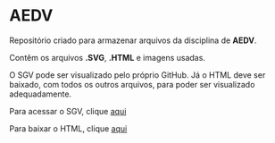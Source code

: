 # AEDV
Repositório criado para armazenar arquivos da disciplina de **AEDV**.

Contêm os arquivos **.SVG**, **.HTML** e imagens usadas.

O SGV pode ser visualizado pelo próprio GitHub. Já o HTML deve ser baixado, com todos os outros arquivos, para poder ser visualizado adequadamente. 

Para acessar o SGV, clique [aqui](https://github.com/gtironi/AEDV/blob/main/SVG_A1.svg)

Para baixar o HTML, clique [aqui](https://github.com/gtironi/AEDV/tree/main/HTML)
